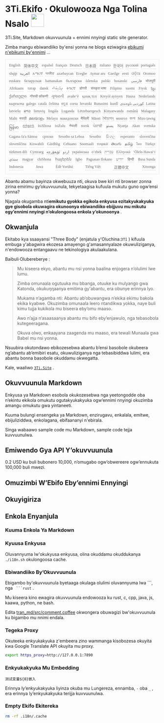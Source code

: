 <h1 style="justify-content:space-between">3Ti.Ekifo ⋅ Okulowooza Nga Tolina Nsalo <img src="//i-01.eu.org/3Ti/logo.svg" style="user-select:none;margin-top:-1px;width:42px"></h1>

3Ti.Site, Markdown okuvvuunula + ennimi nnyingi static site generator.

Zimba mangu ebiwandiiko by'ensi yonna ne blogs eziwagira [ebikumi n'ebikumi by'ennimi](https://github.com/i18n-site/node/blob/main/lang/src/index.js) ...

<pre class="langli" style="display:flex;flex-wrap:wrap;background:transparent;border:1px solid #eee;font-size:12px;box-shadow:0 0 3px inset #eee;padding:12px 5px 4px 12px;justify-content:space-between;"><style>pre.langli i{font-weight:300;font-family:s;margin-right:7px;margin-bottom:8px;font-style:normal;color:#666;border-bottom:1px dashed #ccc;}</style><i>English</i><i> 简体中文 </i><i>español</i><i>français</i><i>Deutsch</i><i> 日本語 </i><i>italiano</i><i>한국어</i><i>русский</i><i>português</i><i>shqip</i><i>‫العربية‬</i><i>አማርኛ</i><i>অসমীয়া</i><i>azərbaycan</i><i>Eʋegbe</i><i>Aymar aru</i><i>Gaeilge</i><i>eesti</i><i>ଓଡ଼ିଆ</i><i>Oromoo</i><i>euskara</i><i>беларуская</i><i>bamanakan</i><i>български</i><i>íslenska</i><i>polski</i><i>bosanski</i><i>‫فارسی‬</i><i>भोजपुरी</i><i>Afrikaans</i><i>татар</i><i>dansk</i><i>‫ދިވެހިބަސް‬</i><i>ትግርኛ</i><i>डोगरी</i><i>संस्कृत भाषा</i><i>Filipino</i><i>suomi</i><i>Frysk</i><i>ខ្មែរ</i><i>ქართული</i><i>गोंयची कोंकणी</i><i>ગુજરાતી</i><i>avañe’ẽ</i><i>қазақ тілі</i><i>Kreyòl ayisyen</i><i>Hausa</i><i>Nederlands</i><i>кыргызча</i><i>galego</i><i>català</i><i>čeština</i><i>ಕನ್ನಡ</i><i>corsu</i><i>hrvatski</i><i>Runasimi</i><i>kurdî</i><i>‫کوردیی ناوەندی‬</i><i>Latina</i><i>latviešu</i><i>ລາວ</i><i>lietuvių</i><i>lingála</i><i>Luganda</i><i>Lëtzebuergesch</i><i>Kinyarwanda</i><i>română</i><i>Malagasy</i><i>Malti</i><i>मराठी</i><i>മലയാളം</i><i>Melayu</i><i>македонски</i><i>मैथिली</i><i>Māori</i><i>মৈতৈলোন্</i><i>монгол</i><i>বাংলা</i><i>Mizo ṭawng</i><i>မြန်မာ</i><i>𞄀𞄄𞄰𞄩𞄍𞄜𞄰</i><i>IsiXhosa</i><i>isiZulu</i><i>नेपाली</i><i>norsk</i><i>ਪੰਜਾਬੀ</i><i>‫پښتو‬</i><i>Nyanja</i><i>Akan</i><i>svenska</i><i>Gagana fa'a Sāmoa</i><i>српски</i><i>Sesotho sa Leboa</i><i>Sesotho</i><i>සිංහල</i><i>esperanto</i><i>slovenčina</i><i>slovenščina</i><i>Kiswahili</i><i>Gàidhlig</i><i>Cebuano</i><i>Soomaali</i><i>тоҷикӣ</i><i>తెలుగు</i><i>தமிழ்</i><i>ไทย</i><i>Türkçe</i><i>türkmen dili</i><i>Cymraeg</i><i>‫ئۇيغۇرچە‬</i><i>‫اردو‬</i><i>українська</i><i>o‘zbek</i><i>‫עברית‬</i><i>Ελληνικά</i><i>ʻŌlelo Hawaiʻi</i><i>‫سنڌي‬</i><i>magyar</i><i>chiShona</i><i>հայերեն</i><i>Igbo</i><i>Pagsasao Ilokano</i><i>‫ייִדיש‬</i><i>हिन्दी</i><i>Basa Sunda</i><i>Indonesia</i><i>Jawa</i><i>Èdè Yorùbá</i><i>Tiếng Việt</i><i> 正體中文 </i><i>Xitsonga</i></pre>

Abantu abamu bayinza okwebuuza nti, okuva bwe kiri nti browser zonna zirina emirimu gy’okuvvuunula, tekyetaagisa kufuula mukutu guno ogw’ensi yonna?

Njagala okugamba nti**emikutu gyokka egikola enkyusa ezitakyukakyuka gye gisobola okuwagira okunoonya ebiwandiiko ebijjuvu mu mikutu egy’ennimi nnyingi n’okulongoosa enkola y’okunoonya** .

## Okwanjula

Ekitabo kya ssaayansi &quot;Three Body&quot; (enjatula y'Oluchina:`3Tǐ` ) kifuula embuga y'abagwira ekozesa amayengo g'amasannyalaze okuwuliziganya, n'endowooza entangaavu ne tekinologiya akulaakulana.

Baibuli·Olubereberye :

> Mu kiseera ekyo, abantu mu nsi yonna baalina enjogera n’olulimi lwe lumu.
>
> Zimba omunaala ogutuuka mu bbanga, otuuke ku mulyango gwa Katonda, okukuŋŋaanya emitima gy'abantu, era obunye erinnya lyo.
>
> Mukama n’agamba nti: Abantu ab’obuwangwa n’ekika ekimu bakola ekika kyabwe. Okuzimba omunaala leero ntandikwa yokka, naye buli kimu tujja kukikola mu biseera eby’omu maaso.
>
> Awo n’ajja n’asaasaanya abantu mu bifo eby’enjawulo, nga tebasobola kutegeeragana.
>
> Okuva olwo, enkaayana zaagenda mu maaso, era tewali Munaala gwa Babel mu nsi yonna.

Nsuubira okutondawo ebikozesebwa abantu b’ensi basobole okubeera ng’abantu ab’emibiri esatu, okuwuliziganya nga tebasibiddwa lulimi, era abantu bonna basobole okuddamu okwegatta.

Kale, waaliwo [`3Ti.Site`](//3Ti.Site) .

## Okuvvuunula Markdown

Enkyusa ya Markdown esobola okukozesebwa nga yeetongodde oba n’ekintu ekikola omukutu ogutakyukakyuka ogw’ennimi nnyingi okuzimba amangu omukutu gwa yintaneeti.

Kuuma bulungi ensengeka ya Markdown, enzirugavu, enkalala, emitwe, ebijuliziddwa, enkolagana, ebifaananyi n'ebirala.

Singa wabaawo sample code mu Markdown, sample code tejja kuvvuunulwa.

## Emiwendo Gya API Y’okuvvuunula

0.2 USD ku buli bubonero 10,000, n’omugabo ogw’obwereere ogw’ennukuta 100,000 buli mwezi.

## Omuzimbi W’Ebifo Eby’ennimi Ennyingi

## Okuyigiriza

## Enkola Enyanjula

### Kuuma Enkola Ya Markdown

### Kyuusa Enkyusa

Oluvannyuma lw'okukyusa enkyusa, olina okuddamu okuddukanya `./i18n.sh` okulongoosa cache.

### Ebiwandiiko By’Okuvvuunula

Ebigambo by'okuvvuunula byetaaga okulaga olulimi oluvannyuma lwa \```, nga ` ```rust` .

Mu kiseera kino ewagira okuvvuunula endowooza ku rust, c, cpp, java, js, kaawa, python, ne bash.

Edita [tran_md/src/comment.coffee](https://github.com/i18n-site/node/blob/main/tran_md/src/comment.coffee) okwongera obuwagizi bw'okuvvuunula ku bigambo mu nnimi endala.

### Tegeka Proxy

Okuteeka enkyukakyuka z'embeera zino wammanga kisobozesa okuyita kwa Google Translate API okuyita mu proxy.

```bash
export https_proxy=http://127.0.0.1:7890
```

### Enkyukakyuka Mu Embedding

```
测试变量${0}嵌入
```

Erinnya ly’enkyukakyuka liyinza okuba mu Lungereza, ennamba, `-` oba `_` , era erinnya ly’enkyukakyuka terijja kuvvuunulwa.

### Empty Ekifo Ekitereka

```bash
rm -rf .i18n/.cache
```
